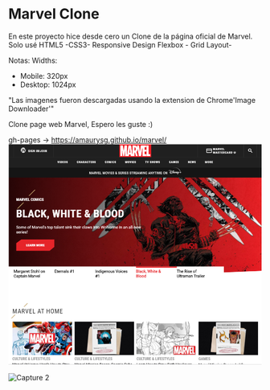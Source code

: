 # Marvel Clone

En este proyecto hice desde cero un Clone de la página oficial de Marvel.
Solo usé HTML5 -CSS3- Responsive Design
Flexbox - Grid Layout-

Notas:
Widths:

- Mobile: 320px
- Desktop: 1024px

"Las imagenes fueron descargadas usando la extension de Chrome'Image Downloader'"

Clone page web Marvel, Espero les guste :)

gh-pages -> https://amaurysg.github.io/marvel/
<img src="./captures/capture1.png" alt="Capture 1"/>

<img src="./captures/amaurysg.github.io_marvel_.png" alt="Capture 2"/>
